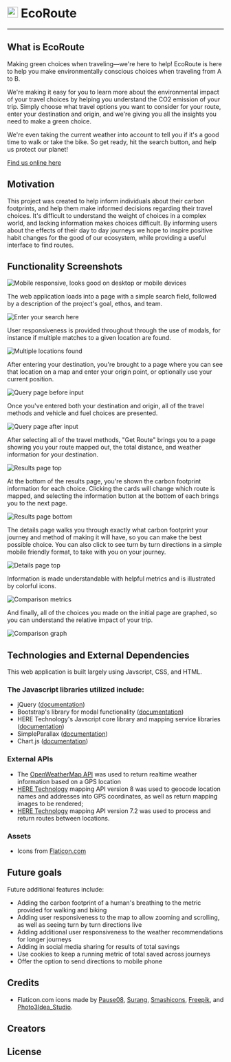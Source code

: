 # <img src="https://titanian229.github.io/EcoRoute/assets/icons/nature.png" alt="EcoRouteLogo" width="25"/> EcoRoute
---
## What is EcoRoute
Making green choices when traveling—we're here to help!
EcoRoute is here to help you make environmentally conscious choices when traveling from A to B.

We're making it easy for you to learn more about the environmental impact of your travel choices by helping you understand the CO2 emission of your trip. Simply choose what travel options you want to consider for your route, enter your destination and origin, and we're giving you all the insights you need to make a green choice.

We're even taking the current weather into account to tell you if it's a good time to walk or take the bike. So get ready, hit the search button, and help us protect our planet!

 [Find us online here](https://titanian229.github.io/EcoRoute/ "EcoRoute")

## Motivation
This project was created to help inform individuals about their carbon footprints, and help them make informed decisions regarding their travel choices.  It's difficult to understand the weight of choices in a complex world, and lacking information makes choices difficult.  By informing users about the effects of their day to day journeys we hope to inspire positive habit changes for the good of our ecosystem, while providing a useful interface to find routes.

## Functionality Screenshots

![Mobile responsive, looks good on desktop or mobile devices][mockup]


The web application loads into a page with a simple search field, followed by a description of the project's goal, ethos, and team.

![Enter your search here][main-page]


User responsiveness is provided throughout through the use of modals, for instance if multiple matches to a given location are found.

![Multiple locations found][multiple-location-modal]


After entering your destination, you're brought to a page where you can see that location on a map and enter your origin point, or optionally use your current position.

![Query page before input][query-before]


Once you've entered both your destination and origin, all of the travel methods and vehicle and fuel choices are presented.

![Query page after input][query-after]


After selecting all of the travel methods, "Get Route" brings you to a page showing you your route mapped out, the total distance, and weather information for your destination.

![Results page top][results-top]


At the bottom of the results page, you're shown the carbon footprint information for each choice.  Clicking the cards will change which route is mapped, and selecting the information button at the bottom of each brings you to the next page.

![Results page bottom][results-cards]


The details page walks you through exactly what carbon footprint your journey and method of making it will have, so you can make the best possible choice.  You can also click to see turn by turn directions in a simple mobile friendly format, to take with you on your journey.

![Details page top][details-top]


Information is made understandable with helpful metrics and is illustrated by colorful icons.

![Comparison metrics][details-comparison]


And finally, all of the choices you made on the initial page are graphed, so you can understand the relative impact of your trip.

![Comparison graph][details-comparison-graph]


## Technologies and External Dependencies
This web application is built largely using Javscript, CSS, and HTML.

### The Javascript libraries utilized include:
* jQuery ([documentation](https://api.jquery.com/))
* Bootstrap's library for modal functionality ([documentation](https://getbootstrap.com/docs/4.1/getting-started/introduction/))
* HERE Technology's Javscript core library and mapping service libraries ([documentation](https://developer.here.com/documentation))
* SimpleParallax ([documentation](https://simpleparallax.com/))
* Chart.js ([documentation](https://www.chartjs.org/docs/latest/))

### External APIs
* The [OpenWeatherMap API](https://openweathermap.org/api/one-call-api) was used to return realtime weather information based on a GPS location
* [HERE Technology](https://developer.here.com/develop/javascript-api) mapping API version 8 was used to geocode location names and addresses into GPS coordinates, as well as return mapping images to be rendered; 
* [HERE Technology](https://developer.here.com/develop/javascript-api) mapping API version 7.2 was used to process and return routes between locations.

### Assets
* Icons from [Flaticon.com](http://flaticons.com)

## Future goals
Future additional features include:
* Adding the carbon footprint of a human's breathing to the metric provided for walking and biking
* Adding user responsiveness to the map to allow zooming and scrolling, as well as seeing turn by turn directions live
* Adding additional user responsiveness to the weather recommendations for longer journeys
* Adding in social media sharing for results of total savings
* Use cookies to keep a running metric of total saved across journeys
* Offer the option to send directions to mobile phone

## Credits

* Flaticon.com icons made by [Pause08](https://www.flaticon.com/free-icon/airplane_1358770), [Surang](https://www.flaticon.com/authors/surang), [Smashicons](https://www.flaticon.com/authors/smashicons), [Freepik](https://www.flaticon.com/authors/freepik), and [Photo3Idea_Studio](https://www.flaticon.com/free-icon/airplane_2105232).

## Creators



## License

[mockup]: https://titanian229.github.io/EcoRoute/assets/screenshots/mockup.png "Mockup"
[main-page]: https://titanian229.github.io/EcoRoute/assets/screenshots/main-page.jpg "Main Page"
[multiple-location-modal]: https://titanian229.github.io/EcoRoute/assets/screenshots/multiple-location-modal.jpg "Multiple Location Modal"
[query-before]: https://titanian229.github.io/EcoRoute/assets/screenshots/query-before-input.jpg "Query Page before input"
[query-after]: https://titanian229.github.io/EcoRoute/assets/screenshots/query-after-input.jpg "Query Page after input"
[results-top]: https://titanian229.github.io/EcoRoute/assets/screenshots/results-top.jpg "results page top"
[results-cards]: https://titanian229.github.io/EcoRoute/assets/screenshots/results-cards.jpg "results cards"
[route-options-expanded]: https://titanian229.github.io/EcoRoute/assets/screenshots/route-options-expanded.jpg "details page top"
[details-top]: https://titanian229.github.io/EcoRoute/assets/screenshots/details-top.jpg "details page bottom"
[details-comparison]: https://titanian229.github.io/EcoRoute/assets/screenshots/details-comparison.jpg "details comparison metrics"
[details-comparison-graph]: https://titanian229.github.io/EcoRoute/assets/screenshots/details-comparison-graph.jpg "details comparison graph"
